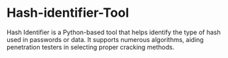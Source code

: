 # Hash-identifier-Tool
Hash Identifier is a Python-based tool that helps identify the type of hash used in passwords or data. It supports numerous algorithms, aiding penetration testers in selecting proper cracking methods.
